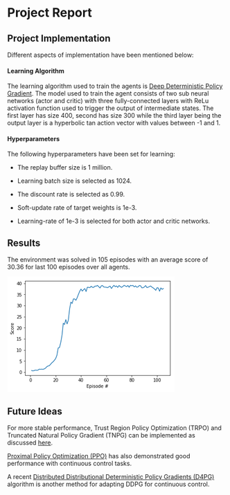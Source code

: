 # Project Report

## Project Implementation
Different aspects of implementation have been mentioned below:

#### Learning Algorithm
The learning algorithm used to train the agents is [Deep Deterministic Policy Gradient][ddpg]. The model used to train the agent consists of two sub neural networks (actor and critic) with three fully-connected layers with ReLu activation function used to trigger the output of intermediate states. The first layer has size 400, second has size 300 while the third layer being the output layer is a hyperbolic tan action vector with values between -1 and 1.

[ddpg]: https://arxiv.org/abs/1509.02971

#### Hyperparameters
The following hyperparameters have been set for learning:

* The replay buffer size is 1 million.

* Learning batch size is selected as 1024.

* The discount rate is selected as 0.99.

* Soft-update rate of target weights is 1e-3.

* Learning-rate of 1e-3 is selected for both actor and critic networks.

## Results
The environment was solved in 105 episodes with an average score of 30.36 for last 100 episodes over all agents.

![image](plot3.png)

## Future Ideas
For more stable performance, Trust Region Policy Optimization (TRPO) and Truncated Natural Policy Gradient (TNPG) can be implemented as discussed [here][link]. 

[link]: https://arxiv.org/abs/1604.06778 

[Proximal Policy Optimization (PPO)][PPO] has also demonstrated good performance with continuous control tasks.

[PPO]: https://openai.com/blog/openai-baselines-ppo/

A recent [Distributed Distributional Deterministic Policy Gradients (D4PG)][D4PG] algorithm is another method for adapting DDPG for continuous control.

[D4PG]: https://openreview.net/forum?id=SyZipzbCb
